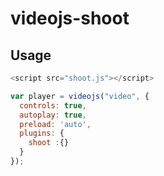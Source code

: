 # videojs-shoot



## Usage
```js
<script src="shoot.js"></script>

var player = videojs("video", {
  controls: true,
  autoplay: true,
  preload: 'auto',
  plugins: {
    shoot :{}
  } 
});
```
